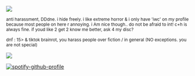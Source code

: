 ![](https://files.catbox.moe/zgwkdf.jpg)

<sub>anti harassment, DDdne. i hide freely. i like extreme horror & i only have 'iwc' on my profile because most people on here r annoying. i Am nice though.. do not be afraid to int! c+h is always fine. if youd like 2 get 2 know me better, ask 4 my disc?</sub>

<sub>dnf : 15> & tiktok brainrot,  you harass people over fiction / in general (NO exceptions. you are not special)</sub>

![](https://files.catbox.moe/3cwzn5.gif)

[![spotify-github-profile](https://spotify-github-profile.kittinanx.com/api/view?uid=autumngray08&cover_image=true&theme=novatorem&show_offline=false&background_color=121212&interchange=false&bar_color=ff0000&bar_color_cover=false)](https://github.com/kittinan/spotify-github-profile)
